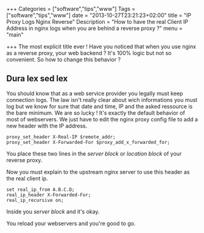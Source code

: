 +++
Categories = ["software","tips","www"]
Tags = ["software","tips","www"]
date = "2013-10-27T23:21:23+02:00"
title = "IP Proxy Logs Nginx Reverse"
Description = "How to have the real Client IP Address in nginx logs when you are behind a reverse proxy ?"
menu = "main"

+++
The most explicit title ever ! Have you noticed that when you use nginx as a reverse proxy, your web backend ? It's 100% logic but not so convenient. So how to change this behavior ?

## Dura lex sed lex
You should know that as a web service provider you legally must keep connection logs. The law isn't really clear about wich informations you must log but we know for sure that date and time, IP and the asked ressource is the bare minimum. We are so lucky ! It's exactly the default behavior of most of webservers. We just have to edit the nginx proxy config file to add a new header with the IP address.
```
proxy_set_header X-Real-IP $remote_addr;
proxy_set_header X-Forwarded-For $proxy_add_x_forwarded_for;
```
You place these two lines in the *server block* or *location block* of your reverse proxy.

Now you must explain to the upstream nginx server to use this header as the real client ip.
```
set real_ip_from A.B.C.D;
real_ip_header X-Forwarded-For;
real_ip_recursive on;
```
Inside you *server block* and it's okay.

You reload your webservers and you're good to go. 


